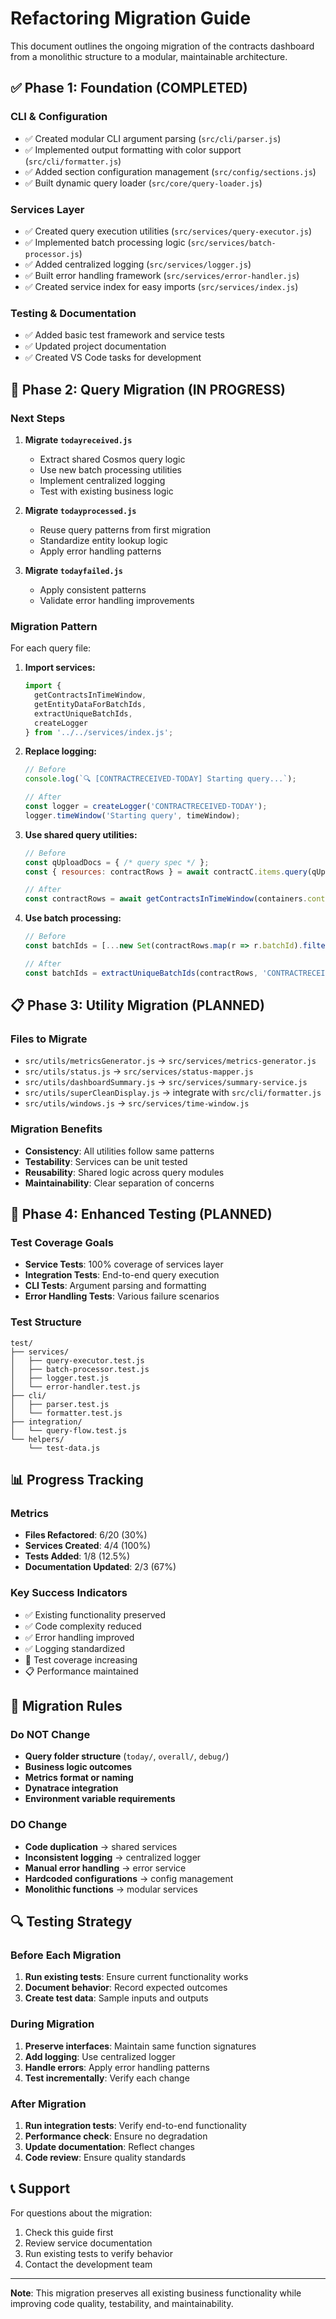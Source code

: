 # Refactoring Migration Guide

This document outlines the ongoing migration of the contracts dashboard from a monolithic structure to a modular, maintainable architecture.

## ✅ Phase 1: Foundation (COMPLETED)

### CLI & Configuration
- ✅ Created modular CLI argument parsing (`src/cli/parser.js`)
- ✅ Implemented output formatting with color support (`src/cli/formatter.js`)
- ✅ Added section configuration management (`src/config/sections.js`)
- ✅ Built dynamic query loader (`src/core/query-loader.js`)

### Services Layer
- ✅ Created query execution utilities (`src/services/query-executor.js`)
- ✅ Implemented batch processing logic (`src/services/batch-processor.js`)
- ✅ Added centralized logging (`src/services/logger.js`)
- ✅ Built error handling framework (`src/services/error-handler.js`)
- ✅ Created service index for easy imports (`src/services/index.js`)

### Testing & Documentation
- ✅ Added basic test framework and service tests
- ✅ Updated project documentation
- ✅ Created VS Code tasks for development

## 🔄 Phase 2: Query Migration (IN PROGRESS)

### Next Steps

1. **Migrate `todayreceived.js`**
   - Extract shared Cosmos query logic
   - Use new batch processing utilities
   - Implement centralized logging
   - Test with existing business logic

2. **Migrate `todayprocessed.js`**
   - Reuse query patterns from first migration
   - Standardize entity lookup logic
   - Apply error handling patterns

3. **Migrate `todayfailed.js`**
   - Apply consistent patterns
   - Validate error handling improvements

### Migration Pattern

For each query file:

1. **Import services:**
   ```javascript
   import { 
     getContractsInTimeWindow,
     getEntityDataForBatchIds,
     extractUniqueBatchIds,
     createLogger 
   } from '../../services/index.js';
   ```

2. **Replace logging:**
   ```javascript
   // Before
   console.log(`🔍 [CONTRACTRECEIVED-TODAY] Starting query...`);
   
   // After
   const logger = createLogger('CONTRACTRECEIVED-TODAY');
   logger.timeWindow('Starting query', timeWindow);
   ```

3. **Use shared query utilities:**
   ```javascript
   // Before
   const qUploadDocs = { /* query spec */ };
   const { resources: contractRows } = await contractC.items.query(qUploadDocs).fetchAll();
   
   // After
   const contractRows = await getContractsInTimeWindow(containers.contract, timeWindow, 'CONTRACTRECEIVED');
   ```

4. **Use batch processing:**
   ```javascript
   // Before
   const batchIds = [...new Set(contractRows.map(r => r.batchId).filter(id => id))];
   
   // After
   const batchIds = extractUniqueBatchIds(contractRows, 'CONTRACTRECEIVED');
   ```

## 📋 Phase 3: Utility Migration (PLANNED)

### Files to Migrate
- `src/utils/metricsGenerator.js` → `src/services/metrics-generator.js`
- `src/utils/status.js` → `src/services/status-mapper.js`
- `src/utils/dashboardSummary.js` → `src/services/summary-service.js`
- `src/utils/superCleanDisplay.js` → integrate with `src/cli/formatter.js`
- `src/utils/windows.js` → `src/services/time-window.js`

### Migration Benefits
- **Consistency**: All utilities follow same patterns
- **Testability**: Services can be unit tested
- **Reusability**: Shared logic across query modules
- **Maintainability**: Clear separation of concerns

## 🧪 Phase 4: Enhanced Testing (PLANNED)

### Test Coverage Goals
- **Service Tests**: 100% coverage of services layer
- **Integration Tests**: End-to-end query execution
- **CLI Tests**: Argument parsing and formatting
- **Error Handling Tests**: Various failure scenarios

### Test Structure
```
test/
├── services/
│   ├── query-executor.test.js
│   ├── batch-processor.test.js
│   ├── logger.test.js
│   └── error-handler.test.js
├── cli/
│   ├── parser.test.js
│   └── formatter.test.js
├── integration/
│   └── query-flow.test.js
└── helpers/
    └── test-data.js
```

## 📊 Progress Tracking

### Metrics
- **Files Refactored**: 6/20 (30%)
- **Services Created**: 4/4 (100%)
- **Tests Added**: 1/8 (12.5%)
- **Documentation Updated**: 2/3 (67%)

### Key Success Indicators
- ✅ Existing functionality preserved
- ✅ Code complexity reduced
- ✅ Error handling improved
- ✅ Logging standardized
- 🔄 Test coverage increasing
- 📋 Performance maintained

## 🚨 Migration Rules

### Do NOT Change
- **Query folder structure** (`today/`, `overall/`, `debug/`)
- **Business logic outcomes**
- **Metrics format or naming**
- **Dynatrace integration**
- **Environment variable requirements**

### DO Change
- **Code duplication** → shared services
- **Inconsistent logging** → centralized logger
- **Manual error handling** → error service
- **Hardcoded configurations** → config management
- **Monolithic functions** → modular services

## 🔍 Testing Strategy

### Before Each Migration
1. **Run existing tests**: Ensure current functionality works
2. **Document behavior**: Record expected outcomes
3. **Create test data**: Sample inputs and outputs

### During Migration
1. **Preserve interfaces**: Maintain same function signatures
2. **Add logging**: Use centralized logger
3. **Handle errors**: Apply error handling patterns
4. **Test incrementally**: Verify each change

### After Migration
1. **Run integration tests**: Verify end-to-end functionality
2. **Performance check**: Ensure no degradation
3. **Update documentation**: Reflect changes
4. **Code review**: Ensure quality standards

## 📞 Support

For questions about the migration:
1. Check this guide first
2. Review service documentation
3. Run existing tests to verify behavior
4. Contact the development team

---

**Note**: This migration preserves all existing business functionality while improving code quality, testability, and maintainability.
